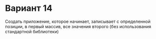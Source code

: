 # Вариант 14
Создать приложение, которое начинает, записывает с определенной позиции, в первый массив, все значения второго (без использования стандартной библиотеки)
